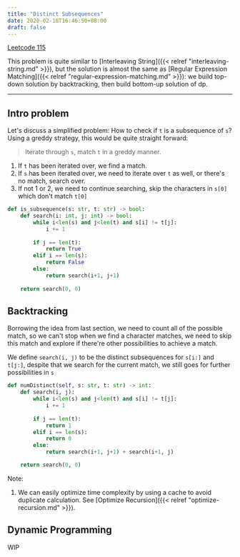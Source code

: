 ```yaml
---
title: "Distinct Subsequences"
date: 2020-02-18T16:46:50+08:00
draft: false
---
```


<!--more-->

[Leetcode 115](https://leetcode.com/problems/distinct-subsequences/)

This problem is quite similar to [Interleaving String]({{< relref "interleaving-string.md" >}}), but the solution is almost the same as [Regular Expression Matching]({{< relref "regular-expression-matching.md" >}}): we build top-down solution by backtracking, then build bottom-up solution of dp. 

---

## Intro problem

Let's discuss a simplified problem: How to check if `t` is a subsequence of `s`? Using a greddy strategy, this would be quite straight forward:

> Iterate through `s`, match `t` in a greddy manner.

1. If `t` has been iterated over, we find a match.
2. If `s` has been iterated over, we need to iterate over `t` as well, or there's no match, search over.
3. If not 1 or 2, we need to continue searching, skip the characters in `s[0]` which don't match `t[0]`

```python
def is_subsequence(s: str, t: str) -> bool:
    def search(i: int, j: int) -> bool:
        while i<len(s) and j<len(t) and s[i] != t[j]:
            i += 1
        
        if j == len(t):
            return True
        elif i == len(s):
            return False
        else:
            return search(i+1, j+1)
    
    return search(0, 0)
```

## Backtracking
Borrowing the idea from last section, we need to count all of the possible match, so we can't stop when we find a character matches, we need to skip this match and explore if there're other possibilities to achieve a match.

We define `search(i, j)` to be the distinct subsequences for `s[i:]` and `t[j:]`, despite that we search for the current match, we still goes for further possibilities in `s`

```python
def numDistinct(self, s: str, t: str) -> int:
    def search(i, j):
        while i<len(s) and j<len(t) and s[i] != t[j]:
            i += 1
        
        if j == len(t):
            return 1
        elif i == len(s):
            return 0
        else:
            return search(i+1, j+1) + search(i+1, j)

    return search(0, 0)
```
Note:
1. We can easily optimize time complexity by using a cache to avoid duplicate calculation. See [Optimize Recursion]({{< relref "optimize-recursion.md" >}}).

## Dynamic Programming

WIP